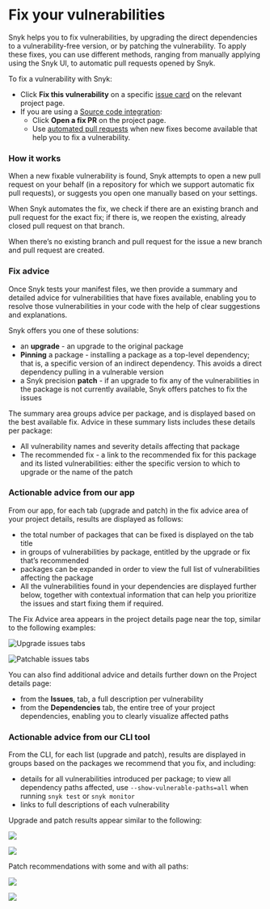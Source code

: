 # Fix your vulnerabilities

Snyk helps you to fix vulnerabilities, by upgrading the direct dependencies to a vulnerability-free version, or by patching the vulnerability. To apply these fixes, you can use different methods, ranging from manually applying using the Snyk UI, to automatic pull requests opened by Snyk.

To fix a vulnerability with Snyk:

* Click **Fix this vulnerability** on a specific [issue card](../../../snyk-web-ui/introduction-to-snyk-projects/issue-card-information.md) on the relevant project page.
* If you are using a [Source code integration](../../../integrations/git-repository-scm-integrations/):
  * Click **Open a fix PR** on the project page.
  * Use [automated pull requests](../../../products/snyk-open-source/open-source-basics/fix-pull-requests-for-new-vulnerabilities.md) when new fixes become available that help you to fix a vulnerability.

### How it works

When a new fixable vulnerability is found, Snyk attempts to open a new pull request on your behalf (in a repository for which we support automatic fix pull requests), or suggests you open one manually based on your settings.

When Snyk automates the fix, we check if there are an existing branch and pull request for the exact fix; if there is, we reopen the existing, already closed pull request on that branch.

When there’s no existing branch and pull request for the issue a new branch and pull request are created.

### Fix advice

Once Snyk tests your manifest files, we then provide a summary and detailed advice for vulnerabilities that have fixes available, enabling you to resolve those vulnerabilities in your code with the help of clear suggestions and explanations.

Snyk offers you one of these solutions:

* an **upgrade** - an upgrade to the original package
* **Pinning** a package - installing a package as a top-level dependency; that is, a specific version of an indirect dependency. This avoids a direct dependency pulling in a vulnerable version
* a Snyk precision **patch** - if an upgrade to fix any of the vulnerabilities in the package is not currently available, Snyk offers patches to fix the issues

The summary area groups advice per package, and is displayed based on the best available fix. Advice in these summary lists includes these details per package:

* All vulnerability names and severity details affecting that package
* The recommended fix - a link to the recommended fix for this package and its listed vulnerabilities: either the specific version to which to upgrade or the name of the patch

### Actionable advice from our app

From our app, for each tab (upgrade and patch) in the fix advice area of your project details, results are displayed as follows:

* the total number of packages that can be fixed is displayed on the tab title
* in groups of vulnerabilities by package, entitled by the upgrade or fix that’s recommended
* packages can be expanded in order to view the full list of vulnerabilities affecting the package
* All the vulnerabilities found in your dependencies are displayed further below, together with contextual information that can help you prioritize the issues and start fixing them if required.

The Fix Advice area appears in the project details page near the top, similar to the following examples:

![Upgrade issues tabs](<../../../.gitbook/assets/Screenshot 2021-10-12 at 14.08.13.png>)

![Patchable issues tabs](<../../../.gitbook/assets/Screenshot 2021-10-12 at 14.10.00 (1).png>)

You can also find additional advice and details further down on the Project details page:

* from the **Issues**, tab, a full description per vulnerability
* from the **Dependencies** tab, the entire tree of your project dependencies, enabling you to clearly visualize affected paths

### Actionable advice from our CLI tool

From the CLI, for each list (upgrade and patch), results are displayed in groups based on the packages we recommend that you fix, and including:

* details for all vulnerabilities introduced per package; to view all dependency paths affected, use `--show-vulnerable-paths=all` when running `snyk test` or `snyk monitor`
* links to full descriptions of each vulnerability

Upgrade and patch results appear similar to the following:

![](<../../../.gitbook/assets/image (17) (1).png>)

![](<../../../.gitbook/assets/image (49) (2).png>)

Patch recommendations with some and with all paths:

![](../../../.gitbook/assets/uuid-1afca091-a9a5-d42c-40b6-f48aa0e72584-en.png)

![](<../../../.gitbook/assets/image (3) (1) (1) (1).png>)
